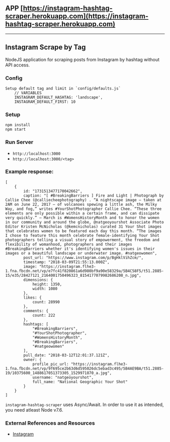 ## APP [https://instagram-hashtag-scraper.herokuapp.com](https://instagram-hashtag-scraper.herokuapp.com)

________________________


## Instagram Scrape by Tag

NodeJS application for scraping posts from Instagram by hashtag without API access.


### Config
```
Setup default tag and limit in `config/defaults.js`
    // VARIABLES
    INSTAGRAM_DEFAULT_HASHTAG: 'landscape',
    INSTAGRAM_DEFAULT_FIRST: 10
```


### Setup

```
npm install
npm start
```

### Run Server

* `http://localhost:3000`
* `http://localhost:3000/<tag>`


### Example response:

```
[
    {
        id: "1731513477170042662",
        caption: "[ #BreakingBarriers ] Fire and Light | Photograph by Callie Chee (@calliecheephotography) . “A nightscape image — taken at 2AM on June 22, 2017 — of volcanoes spewing a little ash, the Milky Way, and fog,” writes #YourShotPhotographer Callie Chee. “These three elements are only possible within a certain frame, and can dissipate very quickly.” — March is #WomensHistoryMonth and to honor the women in our community and around the globe, @natgeoyourshot Associate Photo Editor Kristen McNicholas (@kemcnicholas) curated 31 Your Shot images that celebrates women to be featured each day this month. “The images I chose to feature this month celebrate female-identifying Your Shot photographers telling a visual story of empowerment, the freedom and flexibility of womanhood, photographers and their images #BreakingBarriers whether it's identifying women's issues in their images or a beautiful landscape or underwater image. #natgeowomen",
        post_url: "https://www.instagram.com/p/BgHklVihZcm/",
        timestamp: "2018-03-09T21:55:13.000Z",
        image: "https://instagram.flhe3-1.fna.fbcdn.net/vp/e7fc41f820861a6d980bf9a90e58329a/5B4C58F5/t51.2885-15/e35/28427121_2164001750496323_8154177079982686208_n.jpg",
        dimensions: {
            height: 1350,
            width: 1080
        },
        likes: {
            count: 28990
        },
        comments: {
            count: 222
        },
        hashtags: [
            "#BreakingBarriers",
            "#YourShotPhotographer",
            "#WomensHistoryMonth",
            "#BreakingBarriers",
            "#natgeowomen"
        ],
        pull_date: "2018-03-12T12:01:37.121Z",
        owner: {
            profile_pic_url: "https://instagram.flhe3-1.fna.fbcdn.net/vp/9f695ce2b63d6d595026dc5ebad3c495/5B4AE9BA/t51.2885-19/10375600_1488617051373305_1529971870_a.jpg",
            username: "natgeoyourshot",
            full_name: "National Geographic Your Shot"
        }
    }
]
```


`instagram-hashtag-scraper` uses Async/Await. In order to use it as intended, you need atleast Node v7.6.


### External References and Resources

* [Instagram](https://www.instagram.com)
